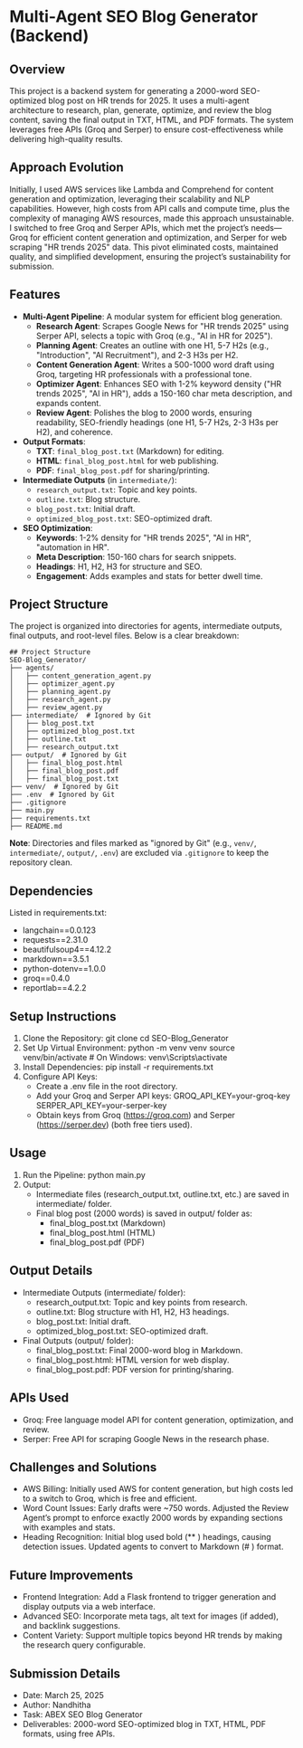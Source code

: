 # Multi-Agent SEO Blog Generator (Backend)

## Overview
This project is a backend system for generating a 2000-word SEO-optimized blog post on HR trends for 2025. It uses a multi-agent architecture to research, plan, generate, optimize, and review the blog content, saving the final output in TXT, HTML, and PDF formats. The system leverages free APIs (Groq and Serper) to ensure cost-effectiveness while delivering high-quality results.

## Approach Evolution
Initially, I used AWS services like Lambda and Comprehend for content generation and optimization, leveraging their scalability and NLP capabilities. However, high costs from API calls and compute time, plus the complexity of managing AWS resources, made this approach unsustainable. I switched to free Groq and Serper APIs, which met the project’s needs—Groq for efficient content generation and optimization, and Serper for web scraping "HR trends 2025" data. This pivot eliminated costs, maintained quality, and simplified development, ensuring the project’s sustainability for submission.

## Features
- **Multi-Agent Pipeline**: A modular system for efficient blog generation.
  - **Research Agent**: Scrapes Google News for "HR trends 2025" using Serper API, selects a topic with Groq (e.g., "AI in HR for 2025").
  - **Planning Agent**: Creates an outline with one H1, 5-7 H2s (e.g., "Introduction", "AI Recruitment"), and 2-3 H3s per H2.
  - **Content Generation Agent**: Writes a 500-1000 word draft using Groq, targeting HR professionals with a professional tone.
  - **Optimizer Agent**: Enhances SEO with 1-2% keyword density ("HR trends 2025", "AI in HR"), adds a 150-160 char meta description, and expands content.
  - **Review Agent**: Polishes the blog to 2000 words, ensuring readability, SEO-friendly headings (one H1, 5-7 H2s, 2-3 H3s per H2), and coherence.
- **Output Formats**:
  - **TXT**: `final_blog_post.txt` (Markdown) for editing.
  - **HTML**: `final_blog_post.html` for web publishing.
  - **PDF**: `final_blog_post.pdf` for sharing/printing.
- **Intermediate Outputs** (in `intermediate/`):
  - `research_output.txt`: Topic and key points.
  - `outline.txt`: Blog structure.
  - `blog_post.txt`: Initial draft.
  - `optimized_blog_post.txt`: SEO-optimized draft.
- **SEO Optimization**:
  - **Keywords**: 1-2% density for "HR trends 2025", "AI in HR", "automation in HR".
  - **Meta Description**: 150-160 chars for search snippets.
  - **Headings**: H1, H2, H3 for structure and SEO.
  - **Engagement**: Adds examples and stats for better dwell time.
  
## Project Structure

The project is organized into directories for agents, intermediate outputs, final outputs, and root-level files. Below is a clear breakdown:
```
## Project Structure
SEO-Blog_Generator/
├── agents/
│   ├── content_generation_agent.py
│   ├── optimizer_agent.py
│   ├── planning_agent.py
│   ├── research_agent.py
│   ├── review_agent.py
├── intermediate/  # Ignored by Git
│   ├── blog_post.txt
│   ├── optimized_blog_post.txt
│   ├── outline.txt
│   ├── research_output.txt
├── output/  # Ignored by Git
│   ├── final_blog_post.html
│   ├── final_blog_post.pdf
│   ├── final_blog_post.txt
├── venv/  # Ignored by Git
├── .env  # Ignored by Git
├── .gitignore
├── main.py
├── requirements.txt
├── README.md
```
**Note**: Directories and files marked as "ignored by Git" (e.g., `venv/`, `intermediate/`, `output/`, `.env`) are excluded via `.gitignore` to keep the repository clean.

## Dependencies
Listed in requirements.txt:
- langchain==0.0.123
- requests==2.31.0
- beautifulsoup4==4.12.2
- markdown==3.5.1
- python-dotenv==1.0.0
- groq==0.4.0
- reportlab==4.2.2

## Setup Instructions
1. Clone the Repository:
   git clone <your-repo-url>
   cd SEO-Blog_Generator
2. Set Up Virtual Environment:
   python -m venv venv
   source venv/bin/activate  # On Windows: venv\Scripts\activate
3. Install Dependencies:
   pip install -r requirements.txt
4. Configure API Keys:
   - Create a .env file in the root directory.
   - Add your Groq and Serper API keys:
     GROQ_API_KEY=your-groq-key
     SERPER_API_KEY=your-serper-key
   - Obtain keys from Groq (https://groq.com) and Serper (https://serper.dev) (both free tiers used).

## Usage
1. Run the Pipeline:
   python main.py
2. Output:
   - Intermediate files (research_output.txt, outline.txt, etc.) are saved in intermediate/ folder.
   - Final blog post (2000 words) is saved in output/ folder as:
     - final_blog_post.txt (Markdown)
     - final_blog_post.html (HTML)
     - final_blog_post.pdf (PDF)

## Output Details
- Intermediate Outputs (intermediate/ folder):
  - research_output.txt: Topic and key points from research.
  - outline.txt: Blog structure with H1, H2, H3 headings.
  - blog_post.txt: Initial draft.
  - optimized_blog_post.txt: SEO-optimized draft.
- Final Outputs (output/ folder):
  - final_blog_post.txt: Final 2000-word blog in Markdown.
  - final_blog_post.html: HTML version for web display.
  - final_blog_post.pdf: PDF version for printing/sharing.

## APIs Used
- Groq: Free language model API for content generation, optimization, and review.
- Serper: Free API for scraping Google News in the research phase.

## Challenges and Solutions
- AWS Billing: Initially used AWS for content generation, but high costs led to a switch to Groq, which is free and efficient.
- Word Count Issues: Early drafts were ~750 words. Adjusted the Review Agent’s prompt to enforce exactly 2000 words by expanding sections with examples and stats.
- Heading Recognition: Initial blog used bold (** ) headings, causing detection issues. Updated agents to convert to Markdown (# ) format.

## Future Improvements
- Frontend Integration: Add a Flask frontend to trigger generation and display outputs via a web interface.
- Advanced SEO: Incorporate meta tags, alt text for images (if added), and backlink suggestions.
- Content Variety: Support multiple topics beyond HR trends by making the research query configurable.

## Submission Details
- Date: March 25, 2025
- Author: Nandhitha
- Task: ABEX SEO Blog Generator
- Deliverables: 2000-word SEO-optimized blog in TXT, HTML, PDF formats, using free APIs.
